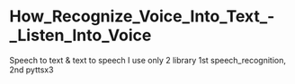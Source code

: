 # How_Recognize_Voice_Into_Text_-_Listen_Into_Voice
Speech to text &amp; text to speech
I use only 2 library 1st speech_recognition, 2nd pyttsx3

